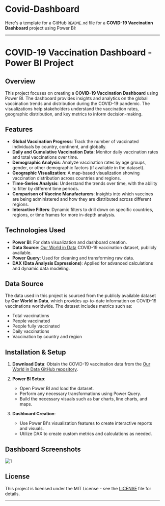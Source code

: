 # Covid-Dashboard
Here's a template for a GitHub `README.md` file for a **COVID-19 Vaccination Dashboard** project using Power BI:

---

# COVID-19 Vaccination Dashboard - Power BI Project

## Overview

This project focuses on creating a **COVID-19 Vaccination Dashboard** using Power BI. The dashboard provides insights and analytics on the global vaccination trends and distribution during the COVID-19 pandemic. The visualizations help stakeholders understand the vaccination rates, geographic distribution, and key metrics to inform decision-making.

## Features

- **Global Vaccination Progress**: Track the number of vaccinated individuals by country, continent, and globally.
- **Daily and Cumulative Vaccination Data**: Monitor daily vaccination rates and total vaccinations over time.
- **Demographic Analysis**: Analyze vaccination rates by age groups, gender, or other demographic factors (if available in the dataset).
- **Geographic Visualization**: A map-based visualization showing vaccination distribution across countries and regions.
- **Time-Series Analysis**: Understand the trends over time, with the ability to filter by different time periods.
- **Comparison of Vaccine Manufacturers**: Insights into which vaccines are being administered and how they are distributed across different regions.
- **Interactive Filters**: Dynamic filters to drill down on specific countries, regions, or time frames for more in-depth analysis.

## Technologies Used

- **Power BI**: For data visualization and dashboard creation.
- **Data Source**: [Our World in Data](https://ourworldindata.org/covid-vaccinations) COVID-19 vaccination dataset, publicly available.
- **Power Query**: Used for cleaning and transforming raw data.
- **DAX (Data Analysis Expressions)**: Applied for advanced calculations and dynamic data modeling.

## Data Source

The data used in this project is sourced from the publicly available dataset by **Our World in Data**, which provides up-to-date information on COVID-19 vaccinations worldwide. The dataset includes metrics such as:

- Total vaccinations
- People vaccinated
- People fully vaccinated
- Daily vaccinations
- Vaccination by country and region

## Installation & Setup

1. **Download Data**: Obtain the COVID-19 vaccination data from the [Our World in Data GitHub repository](https://github.com/owid/covid-19-data/tree/master/public/data).
   
2. **Power BI Setup**:
   - Open Power BI and load the dataset.
   - Perform any necessary transformations using Power Query.
   - Build the necessary visuals such as bar charts, line charts, and maps.

3. **Dashboard Creation**:
   - Use Power BI's visualization features to create interactive reports and visuals.
   - Utilize DAX to create custom metrics and calculations as needed.

## Dashboard Screenshots
![1](https://github.com/user-attachments/assets/071e34e2-0ac4-4af4-b332-67f5b6a45b39)


## License

This project is licensed under the MIT License - see the [LICENSE](LICENSE) file for details.

---
